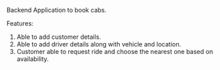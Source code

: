 Backend Application to book cabs.

Features:
1. Able to add customer details.
2. Able to add driver details along with vehicle and location.
3. Customer able to request ride and choose the nearest one based on availability.
